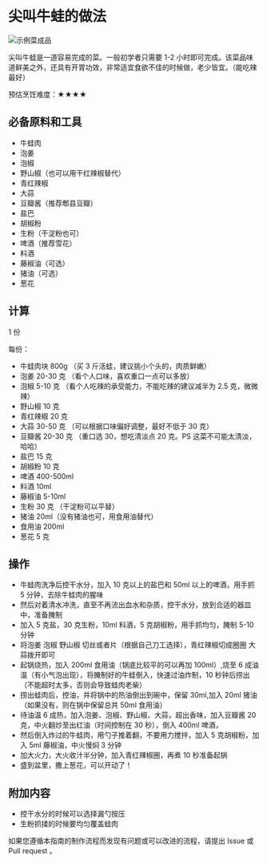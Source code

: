 # 尖叫牛蛙的做法

![示例菜成品](./尖叫牛蛙.jpg)

尖叫牛蛙是一道容易完成的菜。一般初学者只需要 1-2 小时即可完成。该菜品味道鲜美之外，还具有开胃功效，非常适宜食欲不佳的时候做，老少皆宜。（能吃辣最好）

预估烹饪难度：★★★★

## 必备原料和工具

- 牛蛙肉
- 泡姜
- 泡椒
- 野山椒（也可以用干红辣椒替代）
- 青红辣椒
- 大蒜
- 豆瓣酱（推荐郫县豆瓣）
- 盐巴
- 胡椒粉
- 生粉（干淀粉也可）
- 啤酒（推荐雪花）
- 料酒
- 藤椒油（可选）
- 猪油（可选）
- 葱花

## 计算

1 份

每份：

- 牛蛙肉块 800g （买 3 斤活蛙，建议挑小个头的，肉质鲜嫩）
- 泡姜 20-30 克 （看个人口味，喜欢重口一点可以多放）
- 泡椒 5-10 克 （看个人吃辣的承受能力，不能吃辣的建议减半为 2.5 克，微微辣）
- 野山椒 10 克
- 青红辣椒 20 克
- 大蒜 30-50 克 （可以根据口味偏好调整，最好不低于 30 克）
- 豆瓣酱 20-30 克 （重口选 30，想吃清淡点 20 克。PS 这菜不可能太清淡，哈哈）
- 盐巴 15 克
- 胡椒粉 10 克
- 啤酒 400-500ml
- 料酒 10ml
- 藤椒油 5-10ml
- 生粉 30 克 （干淀粉可以平替）
- 猪油 20ml（没有猪油也可，用食用油替代）
- 食用油 200ml
- 葱花 5 克

## 操作

- 牛蛙肉洗净后控干水分，加入 10 克以上的盐巴和 50ml 以上的啤酒，用手抓 5 分钟，去除牛蛙肉的腥味
- 然后对着清水冲洗，直至不再流出血水和杂质，控干水分，放到合适的器皿中，准备腌制
- 加入 5 克盐，30 克生粉，10ml 料酒，5 克胡椒粉，用手抓均匀，腌制 5-10 分钟
- 将泡姜 泡椒 野山椒 切丝或者片（根据自己刀工选择），青红辣椒切成圈圈 大蒜拨开即可
- 起锅烧热，加入 200ml 食用油（锅底比较平的可以再加 100ml）,烧至 6 成油温（有小气泡出现），将腌制好的牛蛙倒入，快速过油炸制，10 秒钟后捞出（不能超时太多，否则会导致蛙肉老柴）
- 捞出蛙肉后，控油，并将锅中的热油倒出到碗中，保留 30ml,加入 20ml 猪油（如果没有，则在锅中保留总共 50ml 食用油）
- 待油温 6 成热，加入泡姜、泡椒、野山椒、大蒜，超出香味，加入豆瓣酱 20 克，中火翻炒至出红油（时间控制在 30 秒），倒入 400ml 啤酒，
- 然后倒入炸过的牛蛙肉，用勺子推着翻，不要用力搅拌，加入 5 克胡椒粉，加入 5ml 藤椒油，中火慢焖 3 分钟
- 加大火力，大火收汁半分钟，加入青红辣椒圈，再煮 10 秒准备起锅
- 盛到盆里，撒上葱花，可以开动了！

## 附加内容

- 控干水分的时候可以选择漏勺按压
- 生粉抓揉的时候要均匀覆盖蛙肉

如果您遵循本指南的制作流程而发现有问题或可以改进的流程，请提出 Issue 或 Pull request 。
